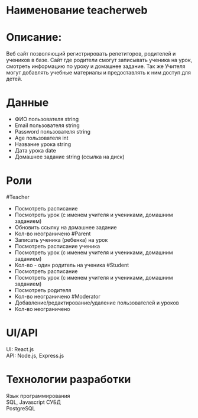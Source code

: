 # Наименование teacherweb
#  Описание:
Веб сайт позволяющий регистрировать репетиторов, родителей и учеников в базе. Сайт где родители смогут записывать ученика на урок, смотреть информацию по уроку и домашнее задание. Так же Учителя могут добавлять учебные материалы и предоставлять к ним доступ для детей.

#  Данные

* ФИО пользователя string
* Email пользователя string
* Password пользователя string
* Age пользователя int
* Название урока string
* Дата урока date
* Домашнее задание string (ссылка на диск)

# Роли 
#Teacher
*   Посмотреть расписание
*   Посмотреть урок (с именем учителя и учениками, домашним заданием)
*   Обновить ссылку на домашнее задание
*   Кол-во неограничено
#Parent
*    Записать ученика (ребенка) на урок
*    Посмотреть расписание ученика
*    Посмотреть урок (с именем учителя и учениками, домашним заданием)
*    Кол-во - один родитель на ученика
#Student
*   Посмотреть расписание
*   Посмотреть урок (с именем учителя и учениками, домашним заданием)
*   Посмотреть родителя
*   Кол-во неограничено
#Moderator
*   Добавление/редактирование/удаление пользователей и уроков
*   Кол-во неограничено

# UI/API  
 UI: React.js  
 API: Node.js, Express.js  
# Технологии разработки
Язык программирования  
SQL, Javascript 
СУБД  
PostgreSQL  
